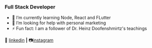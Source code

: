 ### Full Stack Developer

- 🌱 I’m currently learning Node, React and FLutter
- 🤔 I’m looking for help with personal marketing
- ⚡ Fun fact: I am a follower of Dr. Heinz Doofenshmirtz's teachings

👔 [linkedin](https://www.linkedin.com/in/franklin-da-silva-martins-236a8b142) **|**
📷[instagram](https://www.instagram.com/franklin_martinsxd)
<!--
**Franklin-Martins/Franklin-Martins** is a ✨ _special_ ✨ repository because its `README.md` (this file) appears on your GitHub profile.
